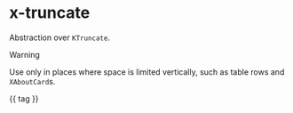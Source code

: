 # x-truncate

Abstraction over `KTruncate`.

> [!WARNING]
> Use only in places where space is limited vertically, such as table rows and `XAboutCard`s.

<Story height="200">
  <div style="width: 200px;">
    <XTruncate>
      <XBadge v-for="tag in ['foo', 'bar', 'baz', 'qux', 'quux', 'quz', 'quuz']">{{ tag }}</XBadge>
    </XTruncate>
  </div>
</Story>
